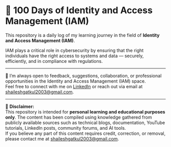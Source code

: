 # 🔐 100 Days of Identity and Access Management (IAM)

This repository is a daily log of my learning journey in the field of **Identity and Access Management (IAM)**.

IAM plays a critical role in cybersecurity by ensuring that the right individuals have the right access to systems and data — securely, efficiently, and in compliance with regulations.

---

💬 I’m always open to feedback, suggestions, collaboration, or professional opportunities in the Identity and Access Management (IAM) space.  
Feel free to connect with me on [LinkedIn](https://www.linkedin.com/in/shailesh-gatkul/) or reach out via email at [shaileshgatkul2003@gmail.com](mailto:shaileshgatkul2003@gmail.com).

---

📌 **Disclaimer:**  
This repository is intended for **personal learning and educational purposes only**. The content has been compiled using knowledge gathered from publicly available sources such as technical blogs, documentation, YouTube tutorials, LinkedIn posts, community forums, and AI tools.  
If you believe any part of this content requires credit, correction, or removal, please contact me at [shaileshgatkul2003@gmail.com](mailto:shaileshgatkul2003@gmail.com).
